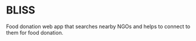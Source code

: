 # BLISS
Food donation web app that searches nearby NGOs  and helps to connect to them for food donation.
